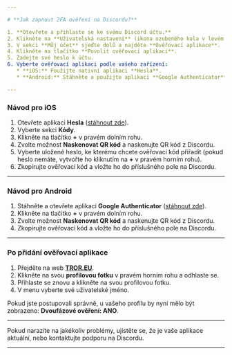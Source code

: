 ```yaml
---

# **Jak zapnout 2FA ověření na Discordu?**

1. **Otevřete a přihlaste se ke svému Discord účtu.**  
2. Klikněte na **Uživatelská nastavení** (ikona ozubeného kola v levém dolním rohu).  
3. V sekci **Můj účet** sjeďte dolů a najděte **Ověřovací aplikace**.  
4. Klikněte na tlačítko **Povolit ověřovací aplikaci**.  
5. Zadejte své heslo k účtu.  
6. Vyberte ověřovací aplikaci podle vašeho zařízení:  
   * **iOS:** Použijte nativní aplikaci **Hesla**.  
   * **Android:** Stáhněte a použijte aplikaci **Google Authenticator**.

---
```


### **Návod pro iOS**

1. Otevřete aplikaci **Hesla** ([stáhnout zde](https://apps.apple.com/us/app/passwords/id6473799789)).  
2. Vyberte sekci **Kódy**.  
3. Klikněte na tlačítko **\+** v pravém dolním rohu.  
4. Zvolte možnost **Naskenovat QR kód** a naskenujte QR kód z Discordu.  
5. Vyberte uložené heslo, ke kterému chcete ověřovací kód přiřadit (pokud heslo nemáte, vytvořte ho kliknutím na **\+** v pravém horním rohu).  
6. Zkopírujte ověřovací kód a vložte ho do příslušného pole na Discordu.

---

### **Návod pro Android**

1. Stáhněte a otevřete aplikaci **Google Authenticator** ([stáhnout zde](https://play.google.com/store/apps/details?id=com.google.android.apps.authenticator2&pcampaignid=web_share)).  
2. Klikněte na tlačítko **\+** v pravém dolním rohu.  
3. Zvolte možnost **Naskenovat QR kód** a naskenujte QR kód z Discordu.  
4. Zkopírujte ověřovací kód a vložte ho do příslušného pole na Discordu.

---

### **Po přidání ověřovací aplikace**

1. Přejděte na web [**TROR.EU**](https://tror.eu/).  
2. Klikněte na svou **profilovou fotku** v pravém horním rohu a odhlaste se.  
3. Přihlaste se znovu a klikněte na svou profilovou fotku.  
4. V menu vyberte své uživatelské jméno.

Pokud jste postupovali správně, u vašeho profilu by nyní mělo být zobrazeno: **Dvoufázové ověření: ANO**.

---

Pokud narazíte na jakékoliv problémy, ujistěte se, že je vaše aplikace aktuální, nebo kontaktujte podporu na Discordu.

---

